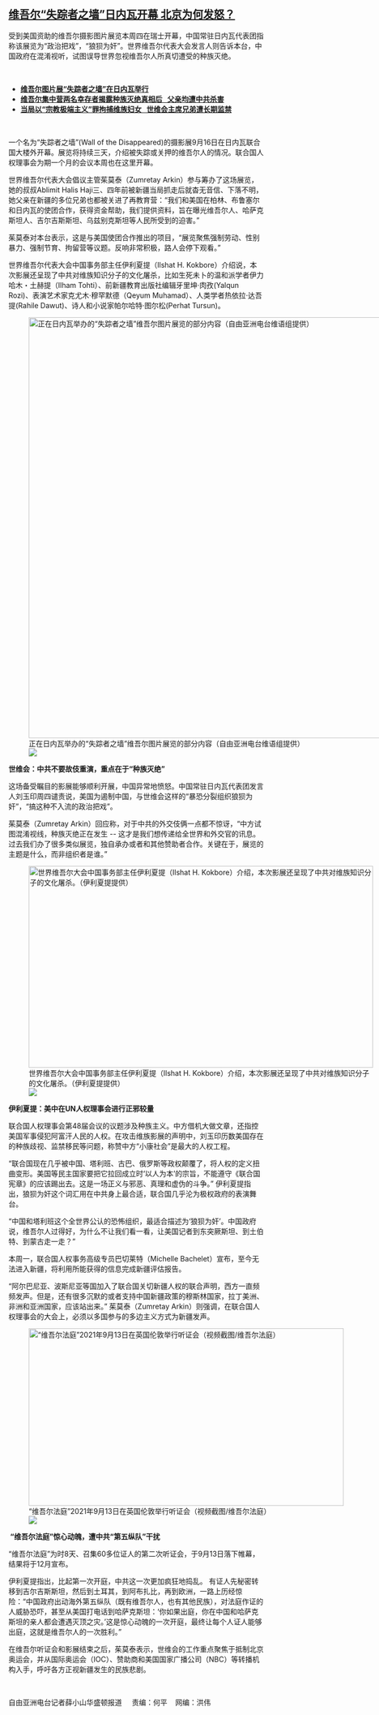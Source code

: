 <!--1631909680000-->
[维吾尔“失踪者之墙”日内瓦开幕   北京为何发怒？](https://www.rfa.org/mandarin/yataibaodao/shaoshuminzu/xx-09172021110208.html)
------

<p></p><p>受到美国资助的维吾尔摄影图片展览本周四在瑞士开幕，中国常驻日内瓦代表团指称该展览为<span>“</span><span>政治把戏</span><span>”</span><span>，</span><span>“</span><span>狼狈为奸</span><span>”</span><span>。世界维吾尔代表大会发言人则告诉本台，中国政府在混淆视听，试图误导世界忽视维吾尔人所真切遭受的种族灭绝。</span></p><p><br/></p><ul><li><a href="https://www.rfa.org/mandarin/Xinwen/10-09162021151915.html"><strong>维吾尔图片展“失踪者之墙”在日内瓦举行</strong></a></li><li><strong><a href="https://www.rfa.org/mandarin/yataibaodao/shaoshuminzu/hx0802a-08022021054033.html">维吾尔集中营两名幸存者揭露种族灭绝真相后   父亲均遭中共杀害</a></strong></li><li><strong><a href="https://www.rfa.org/mandarin/zhuanlan/jieduxinjiang/xj-06112021144727.html">当局以“宗教极端主义”罪拘捕维族妇女   世维会主席兄弟遭长期监禁</a></strong></li></ul><p><br/></p><p>一个名为<span>“</span><span>失踪者之墙</span><span>”(Wall of the Disappeared)</span><span>的摄影展</span><span>9</span><span>月</span><span>16</span><span>日在日内瓦联合国大楼外开幕。展览将持续三天，介绍被失踪或关押的维吾尔人的情况。联合国人权理事会为期一个月的会议本周也在这里开幕。</span></p><p><span>世界维吾尔代表大会倡议主管茱莫泰（</span><span>Zumretay Arkin</span><span>）参与筹办了这场展览，她的叔叔</span><span>Ablimit Halis Haji</span><span>三、四年前被新疆当局抓走后就杳无音信、下落不明，她父亲在新疆的多位兄弟也都被关进了再教育营：</span><span>“</span><span>我们和美国在柏林、布鲁塞尔和日内瓦的使团合作，获得资金帮助，我们提供资料，旨在曝光维吾尔人、哈萨克斯坦人、吉尔吉斯斯坦、乌兹别克斯坦等人民所受到的迫害。</span><span>”</span></p><p><span><span>茱</span>莫泰对本台表示，这是与美国使团合作推出的项目，</span><span>“</span><span>展览聚焦强制劳动、性别暴力、强制节育、拘留营等议题。反响非常积极，路人会停下观看。</span><span>”</span></p><p><span>世界维吾尔代表大会中国事务部主任伊利夏提（</span><span>Ilshat H. Kokbore</span><span>）介绍说，本次影展还呈现了中共对维族知识分子的文化屠杀，比如生死未卜的温和派学者伊力哈木</span><span>・</span><span>土赫提（</span><span>Ilham Tohti</span><span>）、前新疆教育出版社编辑牙里坤</span><span>·</span><span>肉孜</span><span>(Yalqun Rozi)</span><span>、表演艺术家克尤木</span><span>·</span><span>穆罕默德（</span><span>Qeyum Muhamad</span><span>）、人类学者热依拉</span><span>·</span><span>达吾提</span><span>(Rahile Dawut)</span><span>、诗人和小说家帕尔哈特</span><span>·</span><span>图尔松</span><span>(Perhat Tursun)</span><span>。</span></p><p><span><figure class="image-richtext image-inline captioned" style="width:1200px;"><img alt="正在日内瓦举办的“失踪者之墙”维吾尔图片展览的部分内容（自由亚洲电台维语组提供）" height="830" src="https://www.rfa.org/mandarin/yataibaodao/shaoshuminzu/xx-09172021110208.html/xx0917b.jpg/@@images/6d9166d6-6236-4ad9-9bc6-e1563bc40b02.jpeg" title="xx0917b.jpg" width="1200"/><figcaption class="image-caption">正在日内瓦举办的“失踪者之墙”维吾尔图片展览的部分内容（自由亚洲电台维语组提供）</figcaption><small></small><div id="zoomattribute"><a data-caption="正在日内瓦举办的“失踪者之墙”维吾尔图片展览的部分内容（自由亚洲电台维语组提供）" data-fancybox="" href="https://www.rfa.org/mandarin/yataibaodao/shaoshuminzu/xx-09172021110208.html/xx0917b.jpg" id="single_image" title="正在日内瓦举办的“失踪者之墙”维吾尔图片展览的部分内容（自由亚洲电台维语组提供）"><img src="/++plone++rfa-resources/img/icon-zoom.png"/></a></div></figure></span></p><p><strong><span>世维会：中共不要故伎重演，重点在于</span></strong><strong><span>“</span></strong><strong><span>种族灭绝</span></strong><strong><span>”</span></strong></p><p><span>这场备受瞩目的影展能够顺利开展，中国异常地愤怒。中国常驻日内瓦代表团发言人刘玉印周四谴责说，美国为遏制中国，与世维会这样的</span><span>“</span><span>暴恐分裂组织狼狈为奸</span><span>”</span><span>，</span><span>“</span><span>搞这种不入流的政治把戏</span><span>”</span><span>。</span></p><p><span>茱莫泰（</span><span>Zumretay Arkin</span><span>）回应称，对于中共的外交伎俩一点都不惊讶，</span><span>“</span><span>中方试图混淆视线，种族灭绝正在发生</span><span> -- </span><span>这才是我们想传递给全世界和外交官的讯息。过去我们办了很多类似展览，独自承办或者和其他赞助者合作。关键在于，展览的主题是什么，而非组织者是谁。</span><span>”</span></p><p><span><figure class="image-richtext image-inline captioned" style="width:680px;"><img alt="世界维吾尔大会中国事务部主任伊利夏提（Ilshat H. Kokbore）介绍，本次影展还呈现了中共对维族知识分子的文化屠杀。（伊利夏提提供）" height="398" src="https://www.rfa.org/mandarin/yataibaodao/shaoshuminzu/xx-09172021110208.html/ylxt.jpg/@@images/0c7ed4e4-36df-4417-971a-b2a251c86eaf.jpeg" title="ylxt.jpg" width="680"/><figcaption class="image-caption">世界维吾尔大会中国事务部主任伊利夏提（Ilshat H. Kokbore）介绍，本次影展还呈现了中共对维族知识分子的文化屠杀。（伊利夏提提供）</figcaption><small></small><div id="zoomattribute"><a data-caption="世界维吾尔大会中国事务部主任伊利夏提（Ilshat H. Kokbore）介绍，本次影展还呈现了中共对维族知识分子的文化屠杀。（伊利夏提提供）" data-fancybox="" href="https://www.rfa.org/mandarin/yataibaodao/shaoshuminzu/xx-09172021110208.html/ylxt.jpg" id="single_image" title="世界维吾尔大会中国事务部主任伊利夏提（Ilshat H. Kokbore）介绍，本次影展还呈现了中共对维族知识分子的文化屠杀。（伊利夏提提供）"><img src="/++plone++rfa-resources/img/icon-zoom.png"/></a></div></figure></span></p><p><strong><span>伊利夏提：美中在</span></strong><strong><span>UN</span></strong><strong><span>人权理事会进行正邪较量</span></strong></p><p><span>联合国人权理事会第</span><span>48</span><span>届会议的议题涉及种族主义。中方借机大做文章，还指控美国军事侵犯阿富汗人民的人权。在攻击维族影展的声明中，刘玉印历数美国存在的种族歧视、监禁移民等问题，称赞中方</span><span>“</span><span>小康社会</span><span>”</span><span>是最大的人权工程。</span></p><p><span>“</span><span>联合国现在几乎被中国、塔利班、古巴、俄罗斯等政权颠覆了，将人权的定义扭曲变形。美国等民主国家要把它拉回成立时</span><span>‘</span><span>以人为本</span><span>’</span><span>的宗旨，不能遵守《联合国宪章》的应该踢出去。这是一场正义与邪恶、真理和虚伪的斗争。</span><span>” </span><span>伊利夏提指出，狼狈为奸这个词汇用在中共身上最合适，联合国几乎沦为极权政府的表演舞台。</span></p><p><span>“</span><span>中国和塔利班这个全世界公认的恐怖组织，最适合描述为</span><span>‘</span><span>狼狈为奸</span><span>’</span><span>。中国政府说，维吾尔人过得好，为什么不让我们看一看，让美国记者到东突厥斯坦、到土伯特、到蒙古走一走？</span><span>”</span></p><p><span>本周一，联合国人权事务高级专员巴切莱特（</span><span>Michelle Bachelet</span><span>）宣布，至今无法进入新疆，将利用所能获得的信息完成新疆评估报告。</span></p><p><span>“</span><span>阿尔巴尼亚、波斯尼亚等国加入了联合国关切新疆人权的联合声明，西方一直频频发声。但是，还有很多沉默的或者支持中国新疆政策的穆斯林国家，拉丁美洲、非洲和亚洲国家，应该站出来。</span><span>” </span><span>茱莫泰（</span><span>Zumretay Arkin</span><span>）则强调，在联合国人权理事会的大会上，必须以多国参与的多边主义方式为新疆发声。</span></p><p><span><figure class="image-richtext image-inline captioned" style="width:622px;"><img alt="“维吾尔法庭”2021年9月13日在英国伦敦举行听证会（视频截图/维吾尔法庭）" height="350" src="https://www.rfa.org/mandarin/yataibaodao/shaoshuminzu/xx-09172021110208.html/xx0917g.jpg/@@images/745d2a27-f3dd-4ab0-812e-3a62a47da2e6.gif" title="xx0917g.jpg" width="622"/><figcaption class="image-caption">“维吾尔法庭”2021年9月13日在英国伦敦举行听证会（视频截图/维吾尔法庭）</figcaption><small></small><div id="zoomattribute"><a data-caption="“维吾尔法庭”2021年9月13日在英国伦敦举行听证会（视频截图/维吾尔法庭）" data-fancybox="" href="https://www.rfa.org/mandarin/yataibaodao/shaoshuminzu/xx-09172021110208.html/xx0917g.jpg" id="single_image" title="“维吾尔法庭”2021年9月13日在英国伦敦举行听证会（视频截图/维吾尔法庭）"><img src="/++plone++rfa-resources/img/icon-zoom.png"/></a></div></figure></span></p><p><strong><span><span> “</span></span></strong><strong><span>维吾尔法庭</span></strong><strong><span>”</span></strong><strong><span>惊心动魄，遭中共</span></strong><strong><span>“</span></strong><strong><span>第五纵队</span></strong><strong><span>”</span></strong><strong><span>干扰</span></strong></p><p><span>“</span><span>维吾尔法庭</span><span>”</span><span>为时</span><span>8</span><span>天、召集</span><span>60</span><span>多位证人的第二次听证会，于</span><span>9</span><span>月</span><span>13</span><span>日落下帷幕，结果将于</span><span>12</span><span>月宣布。</span></p><p><span>伊利夏提指出，比起第一次开庭，中共这一次更加疯狂地捣乱。</span><span> </span><span>有证人先秘密转移到吉尔吉斯斯坦，然后到土耳其，到阿布扎比，再到欧洲，一路上历经惊险：</span><span>“</span><span>中国政府出动海外第五纵队（既有维吾尔人，也有其他民族），对法庭作证的人威胁恐吓，甚至从美国打电话到哈萨克斯坦：</span><span>‘</span><span>你如果出庭，你在中国和哈萨克斯坦的亲人都会遭遇灭顶之灾。</span><span>’</span><span>这是惊心动魄的一次开庭，最终让每个人证人能够出庭，这就是维吾尔人的一次胜利。</span><span>”</span></p><p><span>在维吾尔听证会和影展结束之后，茱莫泰表示，世维会的工作重点聚焦于抵制北京奥运会，并从国际奥运会（</span><span>IOC</span><span>）、赞助商和美国国家广播公司（</span><span>NBC</span><span>）等转播机构入手，呼吁各方正视新疆发生的民族悲剧。</span></p><p><br/></p><p>自由亚洲电台记者薛小山华盛顿报道     责编：何平    网编：洪伟</p>
